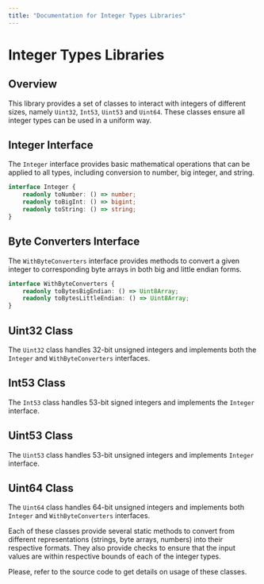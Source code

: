 ```yaml
---
title: "Documentation for Integer Types Libraries"
---
```


# Integer Types Libraries

## Overview

This library provides a set of classes to interact with integers of different sizes, namely `Uint32`, `Int53`, `Uint53` and `Uint64`. These classes ensure all integer types can be used in a uniform way.

## Integer Interface

The `Integer` interface provides basic mathematical operations that can be applied to all types, including conversion to number, big integer, and string.

```typescript
interface Integer {
    readonly toNumber: () => number;
    readonly toBigInt: () => bigint;
    readonly toString: () => string;
}
```

## Byte Converters Interface

The `WithByteConverters` interface provides methods to convert a given integer to corresponding byte arrays in both big and little endian forms.

```typescript
interface WithByteConverters {
    readonly toBytesBigEndian: () => Uint8Array;
    readonly toBytesLittleEndian: () => Uint8Array;
}
```

## Uint32 Class

The `Uint32` class handles 32-bit unsigned integers and implements both the `Integer` and `WithByteConverters` interfaces.

## Int53 Class

The `Int53` class handles 53-bit signed integers and implements the `Integer` interface.

## Uint53 Class

The `Uint53` class handles 53-bit unsigned integers and implements `Integer` interface.

## Uint64 Class

The `Uint64` class handles 64-bit unsigned integers and implements both `Integer` and `WithByteConverters` interfaces.

Each of these classes provide several static methods to convert from different representations (strings, byte arrays, numbers) into their respective formats. They also provide checks to ensure that the input values are within respective bounds of each of the integer types.

Please, refer to the source code to get details on usage of these classes.